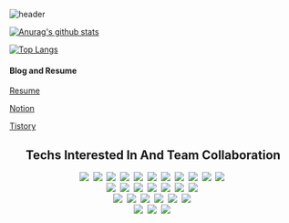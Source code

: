 ![header](https://capsule-render.vercel.app/api?type=wave&color=gradient&height=300&section=header&text=for(EveryOne)%20&fontSize=80)

[![Anurag's github stats](https://github-readme-stats.vercel.app/api?username=Muscardinus94)](https://github.com/anuraghazra/github-readme-stats)

[![Top Langs](https://github-readme-stats.vercel.app/api/top-langs/?username=Muscardinus94&layout=compact)](https://github.com/anuraghazra/github-readme-stats)

<h4>Blog and Resume</h3>

[Resume](https://drive.google.com/file/d/1nzQdXQD-8mrozM_5PjvYwDcsTLMi4nAM/view?usp=sharing)

[Notion](https://complex-grape-7d5.notion.site/a0c42add288e496592af5da26af888b0?v=581b0e623cca459ca51bbff86dc495d3)

[Tistory](https://muscardinus.tistory.com/)

<h2 align="center">Techs Interested In And Team Collaboration</h3>
<p align="center">
  <img src="https://img.shields.io/badge/Javascript-ffb13b?style=flat-square&logo=javascript&logoColor=white"/></a>&nbsp 
  <img src="https://img.shields.io/badge/TypeScript-3178c6?style=flat-square&logo=TypeScript&logoColor=white"/></a>&nbsp 
  <img src="https://img.shields.io/badge/React-61DAFB?style=flat-square&logo=React&logoColor=white"/></a>&nbsp
  <img src="https://img.shields.io/badge/Redux-764ABC?style=flat-square&logo=Redux&logoColor=white"/></a>&nbsp
  <img src="https://img.shields.io/badge/ReduxSaga-999999?style=flat-square&logo=Redux-Saga&logoColor=white"/></a>&nbsp
  <img src="https://img.shields.io/badge/-Vue-4fc08d?style=flat&logo=vue-dot-js&logoColor=fff"/></a>&nbsp
  <img src="https://img.shields.io/badge/-Vuex-4fc08d?style=flat&logo=vue-dot-js&logoColor=fff"/></a>&nbsp
  <img src="https://img.shields.io/badge/Babel-F9DC3E?style=flat-square&logo=Babel&logoColor=white"/></a>&nbsp
  <img src="https://img.shields.io/badge/Webpack-8DD6F9?style=flat-square&logo=Webpack&logoColor=white"/></a>&nbsp
  <img src="https://img.shields.io/badge/Next.js-000000?style=flat-square&logo=Next.js&logoColor=white"/></a>&nbsp
  <img src="https://img.shields.io/badge/Jest-C21325?style=flat-square&logo=Jest&logoColor=white"/></a>&nbsp 
  <br>
  <img src="https://img.shields.io/badge/HTML5-E34F26?style=flat-square&logo=HTML5&logoColor=white"/></a>&nbsp
  <img src="https://img.shields.io/badge/jQuery-0769AD?style=flat-square&logo=jQuery&logoColor=white"/></a>&nbsp
  <img src="https://img.shields.io/badge/CSS-1572B6?style=flat-square&logo=css3&logoColor=white"/></a>&nbsp 
  <img src="https://img.shields.io/badge/Sass-CC6699?style=flat-square&logo=Sass&logoColor=white"/></a>&nbsp 
  <img src="https://img.shields.io/badge/Styled/components-DB7093?style=flat-square&logo=styled-components&logoColor=white"/></a>&nbsp 
  <img src="https://img.shields.io/badge/Bootstrap-7952B3?style=flat-square&logo=Bootstrap&logoColor=white"/></a>&nbsp
  <img src="https://img.shields.io/badge/MaterialUI-0081CB?style=flat-square&logo=Material-UI&logoColor=white"/></a>&nbsp
  <br>
  <img src="https://img.shields.io/badge/Node.js-339933?style=flat-square&logo=Node.js&logoColor=white"/></a>&nbsp
  <img src="https://img.shields.io/badge/Java-007396?style=flat-square&logo=Java&logoColor=white"/></a>&nbsp
  <img src="https://img.shields.io/badge/Spring-6db33f?style=flat-square&logo=Spring&logoColor=white"/></a>&nbsp
  <img src="https://img.shields.io/badge/Mysql-E6B91E?style=flat-square&logo=MySql&logoColor=white"/></a>&nbsp 
  <img src="https://img.shields.io/badge/Firebase-ffca28?style=flat-square&logo=Firebase&logoColor=white"/></a>&nbsp 
  <img src="https://img.shields.io/badge/Postman-FF6C37?style=flat-square&logo=Postman&logoColor=white"/></a>&nbsp
  <br>
  <img src="https://img.shields.io/badge/Jira Software-0052CC?style=flat-square&logo=Jira&logoColor=white"/></a>&nbsp
  <img src="https://img.shields.io/badge/Slack-4A154B?style=flat-square&logo=Slack&logoColor=white"/></a>&nbsp
  <img src="https://img.shields.io/badge/Adobe Xd-FF61F6?style=flat-square&logo=Adobe-Xd&logoColor=white"/></a>&nbsp
</p>

